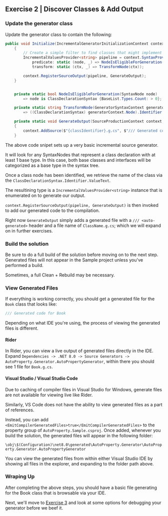 ## Exercise 2 | Discover Classes & Add Output

### Update the generator class

Update the generator class to contain the following:

```csharp
public void Initialize(IncrementalGeneratorInitializationContext context)
    {   
        // Create a simple filter to find classes that might implement interfaces
        IncrementalValuesProvider<string> pipeline = context.SyntaxProvider.CreateSyntaxProvider(
            predicate: static (node, _) => NodeIsEligibleForGeneration(node),
            transform: static (ctx, _) => TransformNode(ctx));

        context.RegisterSourceOutput(pipeline, GenerateOutput);
    }


    private static bool NodeIsEligibleForGeneration(SyntaxNode node)
        => node is ClassDeclarationSyntax {BaseList.Types.Count: > 0};

    private static string TransformNode(GeneratorSyntaxContext generatorContext)
        => ((ClassDeclarationSyntax) generatorContext.Node).Identifier.ValueText;

    private static void GenerateOutput(SourceProductionContext context, string classIdentifier)
    {
        context.AddSource($"{classIdentifier}.g.cs", $"/// Generated code for {classIdentifier}");
    }

```

The above code snipet sets up a very basic incremental source generator.

It will look for any SyntaxNodes that represent a class declaration with at least 1 base type. In this case, both base classes and interfaces will be categorized as a base type in the syntax tree.

Once a class node has been identified, we retrieve the name of the class via the `ClassDeclarationSyntax.Identifier.ValueText`.

The resultining type is a `IncrementalValuesProvider<string>` instance that is enumerated on to generate our output.

`context.RegisterSourceOutput(pipeline, GenerateOutput)` is then invoked to add our generated code to the compilation.

Right now `GenerateOutput` simply adds a generated file with a `/// <auto-generated>` header and a file name of `ClassName.g.cs`; which we will expand on in further exercises.

### Build the solution

Be sure to do a full build of the solution before moving on to the next step. Generated files will not appear in the Sample project unless you've performed a build. 

Sometimes, a full Clean + Rebuild may be necessary.

### View Generated Files

If everything is working correctly, you should get a generated file for the `Book` class that looks like:

```csharp
/// Generated code for Book
```

Depending on what IDE you're using, the process of viewing the generated files is different.

#### Rider
In Rider, you can view a live output of generated files directly in the IDE. Expand `Dependencies -> .NET 8.0 -> Source Generators -> AutoProperty.Generator.AutoPropertyGenerator`, within there you should see 1 file for `Book.g.cs`.

#### Visual Studio / Visual Studio Code

Due to caching of compiler files in Visual Studio for Windows, generate files are not available for viewing live like Rider.

Similarly, VS Code does not have the ability to view generated files as a part of references.

Instead, you can add `<EmitCompilerGeneratedFiles>true</EmitCompilerGeneratedFiles>` to the property group of `AutoProperty.Sample.csproj`. Once added, whenever you build the solution, the generated files will appear in the following folder:

`\obj\$(Configuration)\net8.0\generated\AutoProperty.Generator\AutoProperty.Generator.AutoPropertyGenerator`

You can view the generated files from within either Visual Studio IDE by showing all files in the explorer, and expanding to the folder path above.

### Wraping Up

After completing the above steps, you should have a basic file generating for the Book class that is browsable via your IDE.

Next, we'll move to [Exercise 3](./Exercise3.md) and look at some options for debugging your generator before we beef it.